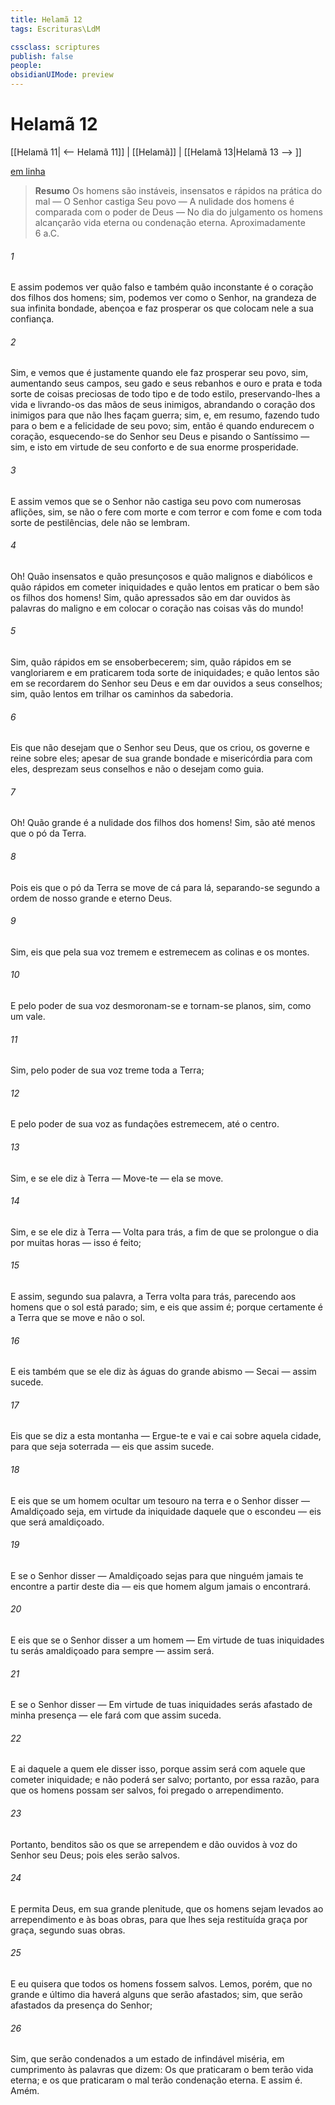 ```yaml
---
title: Helamã 12
tags: Escrituras\LdM

cssclass: scriptures
publish: false
people:
obsidianUIMode: preview
---
```


# Helamã 12
[[Helamã 11| <-- Helamã 11]] | [[Helamã]] | [[Helamã 13|Helamã 13 --> ]]

[em linha](https://churchofjesuschrist.org/study/scriptures/bofm/hel/12?lang=por)

> __Resumo__
Os homens são instáveis, insensatos e rápidos na prática do mal — O Senhor castiga Seu povo — A nulidade dos homens é comparada com o poder de Deus — No dia do julgamento os homens alcançarão vida eterna ou condenação eterna. Aproximadamente 6 a.C.

###### 1 
E assim podemos ver quão falso e também quão inconstante é o coração dos filhos dos homens; sim, podemos ver como o Senhor, na grandeza de sua infinita bondade, abençoa e faz prosperar os que colocam nele a sua confiança.

###### 2 
Sim, e vemos que é justamente quando ele faz prosperar seu povo, sim, aumentando seus campos, seu gado e seus rebanhos e ouro e prata e toda sorte de coisas preciosas de todo tipo e de todo estilo, preservando-lhes a vida e livrando-os das mãos de seus inimigos, abrandando o coração dos inimigos para que não lhes façam guerra; sim, e, em resumo, fazendo tudo para o bem e a felicidade de seu povo; sim, então é quando endurecem o coração, esquecendo-se do Senhor seu Deus e pisando o Santíssimo — sim, e isto em virtude de seu conforto e de sua enorme prosperidade.

###### 3 
E assim vemos que se o Senhor não castiga seu povo com numerosas aflições, sim, se não o fere com morte e com terror e com fome e com toda sorte de pestilências, dele não se lembram.

###### 4 
Oh! Quão insensatos e quão presunçosos e quão malignos e diabólicos e quão rápidos em cometer iniquidades e quão lentos em praticar o bem são os filhos dos homens! Sim, quão apressados são em dar ouvidos às palavras do maligno e em colocar o coração nas coisas vãs do mundo!

###### 5 
Sim, quão rápidos em se ensoberbecerem; sim, quão rápidos em se vangloriarem e em praticarem toda sorte de iniquidades; e quão lentos são em se recordarem do Senhor seu Deus e em dar ouvidos a seus conselhos; sim, quão lentos em trilhar os caminhos da sabedoria.

###### 6 
Eis que não desejam que o Senhor seu Deus, que os criou, os governe e reine sobre eles; apesar de sua grande bondade e misericórdia para com eles, desprezam seus conselhos e não o desejam como guia.

###### 7 
Oh! Quão grande é a nulidade dos filhos dos homens! Sim, são até menos que o pó da Terra.

###### 8 
Pois eis que o pó da Terra se move de cá para lá, separando-se segundo a ordem de nosso grande e eterno Deus.

###### 9 
Sim, eis que pela sua voz tremem e estremecem as colinas e os montes.

###### 10 
E pelo poder de sua voz desmoronam-se e tornam-se planos, sim, como um vale.

###### 11 
Sim, pelo poder de sua voz treme toda a Terra;

###### 12 
E pelo poder de sua voz as fundações estremecem, até o centro.

###### 13 
Sim, e se ele diz à Terra — Move-te — ela se move.

###### 14 
Sim, e se ele diz à Terra — Volta para trás, a fim de que se prolongue o dia por muitas horas — isso é feito;

###### 15 
E assim, segundo sua palavra, a Terra volta para trás, parecendo aos homens que o sol está parado; sim, e eis que assim é; porque certamente é a Terra que se move e não o sol.

###### 16 
E eis também que se ele diz às águas do grande abismo — Secai — assim sucede.

###### 17 
Eis que se diz a esta montanha — Ergue-te e vai e cai sobre aquela cidade, para que seja soterrada — eis que assim sucede.

###### 18 
E eis que se um homem ocultar um tesouro na terra e o Senhor disser — Amaldiçoado seja, em virtude da iniquidade daquele que o escondeu — eis que será amaldiçoado.

###### 19 
E se o Senhor disser — Amaldiçoado sejas para que ninguém jamais te encontre a partir deste dia — eis que homem algum jamais o encontrará.

###### 20 
E eis que se o Senhor disser a um homem — Em virtude de tuas iniquidades tu serás amaldiçoado para sempre — assim será.

###### 21 
E se o Senhor disser — Em virtude de tuas iniquidades serás afastado de minha presença — ele fará com que assim suceda.

###### 22 
E ai daquele a quem ele disser isso, porque assim será com aquele que cometer iniquidade; e não poderá ser salvo; portanto, por essa razão, para que os homens possam ser salvos, foi pregado o arrependimento.

###### 23 
Portanto, benditos são os que se arrependem e dão ouvidos à voz do Senhor seu Deus; pois eles serão salvos.

###### 24 
E permita Deus, em sua grande plenitude, que os homens sejam levados ao arrependimento e às boas obras, para que lhes seja restituída graça por graça, segundo suas obras.

###### 25 
E eu quisera que todos os homens fossem salvos. Lemos, porém, que no grande e último dia haverá alguns que serão afastados; sim, que serão afastados da presença do Senhor;

###### 26 
Sim, que serão condenados a um estado de infindável miséria, em cumprimento às palavras que dizem: Os que praticaram o bem terão vida eterna; e os que praticaram o mal terão condenação eterna. E assim é. Amém.

